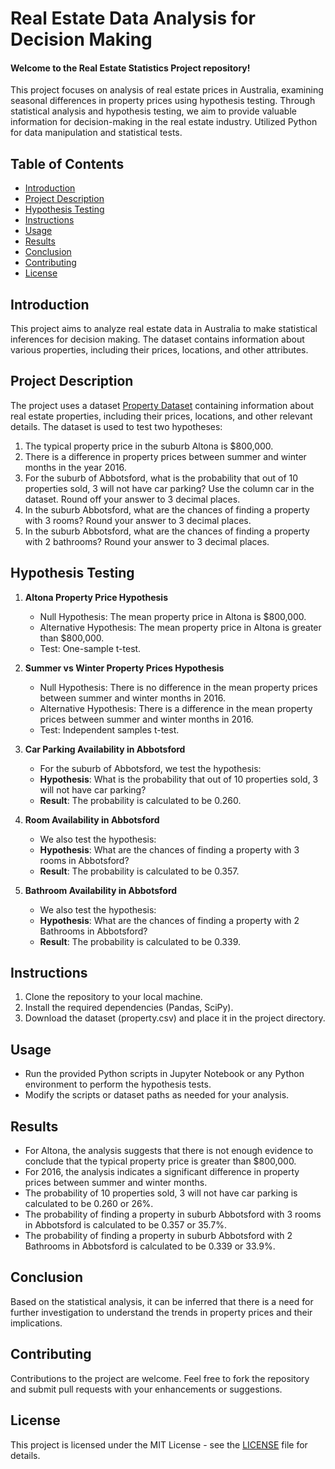 # Real Estate Data Analysis for Decision Making

#### Welcome to the Real Estate Statistics Project repository!
This project focuses on analysis of real estate prices in Australia, examining seasonal differences in property prices using hypothesis testing. Through statistical analysis and hypothesis testing, we aim to provide valuable information for decision-making in the real estate industry. Utilized Python for data manipulation and statistical tests.

## Table of Contents
- [Introduction](#introduction)
- [Project Description](#project-description)
- [Hypothesis Testing](#hypothesis-testing)
- [Instructions](#instructions)
- [Usage](#usage)
- [Results](#results)
- [Conclusion](#conclusion)
- [Contributing](#contributing)
- [License](#license)

## Introduction
This project aims to analyze real estate data in Australia to make statistical inferences for decision making. The dataset contains information about various properties, including their prices, locations, and other attributes.

## Project Description
The project uses a dataset [Property Dataset](https://github.com/shishir1991/Python/blob/main/Real%20Estate%20Price%20Analysis-Statistics%20for%20Decision%20Making/Property%20Dataset.csv) containing information about real estate properties, including their prices, locations, and other relevant details. The dataset is used to test two hypotheses:
1. The typical property price in the suburb Altona is $800,000.
2. There is a difference in property prices between summer and winter months in the year 2016.
3. For the suburb of Abbotsford, what is the probability that out of 10 properties sold, 3 will not have car parking? Use the column car in the dataset. Round off your answer to 3 decimal places.
4. In the suburb Abbotsford, what are the chances of finding a property with 3 rooms? Round your answer to 3 decimal places.
5. In the suburb Abbotsford, what are the chances of finding a property with 2 bathrooms? Round your answer to 3 decimal places.

## Hypothesis Testing
1. **Altona Property Price Hypothesis**
   - Null Hypothesis: The mean property price in Altona is $800,000.
   - Alternative Hypothesis: The mean property price in Altona is greater than $800,000.
   - Test: One-sample t-test.

2. **Summer vs Winter Property Prices Hypothesis**
   - Null Hypothesis: There is no difference in the mean property prices between summer and winter months in 2016.
   - Alternative Hypothesis: There is a difference in the mean property prices between summer and winter months in 2016.
   - Test: Independent samples t-test.

3. **Car Parking Availability in Abbotsford**
   - For the suburb of Abbotsford, we test the hypothesis: 
   - **Hypothesis**: What is the probability that out of 10 properties sold, 3 will not have car parking?
   - **Result**: The probability is calculated to be 0.260.

4. **Room Availability in Abbotsford**
   - We also test the hypothesis:
   - **Hypothesis**: What are the chances of finding a property with 3 rooms in Abbotsford?
   - **Result**: The probability is calculated to be 0.357.

5. **Bathroom Availability in Abbotsford**
   - We also test the hypothesis:
   - **Hypothesis**: What are the chances of finding a property with 2 Bathrooms in Abbotsford?
   - **Result**: The probability is calculated to be 0.339.

## Instructions
1. Clone the repository to your local machine.
2. Install the required dependencies (Pandas, SciPy).
3. Download the dataset (property.csv) and place it in the project directory.

## Usage
- Run the provided Python scripts in Jupyter Notebook or any Python environment to perform the hypothesis tests.
- Modify the scripts or dataset paths as needed for your analysis.

## Results
- For Altona, the analysis suggests that there is not enough evidence to conclude that the typical property price is greater than $800,000.
- For 2016, the analysis indicates a significant difference in property prices between summer and winter months.
- The probability of 10 properties sold, 3 will not have car parking is calculated to be 0.260 or 26%.
- The probability of finding a property in suburb Abbotsford with 3 rooms in Abbotsford is calculated to be 0.357 or 35.7%.
- The probability of finding a property  in suburb Abbotsford with 2 Bathrooms in Abbotsford is calculated to be 0.339 or 33.9%.

## Conclusion
Based on the statistical analysis, it can be inferred that there is a need for further investigation to understand the trends in property prices and their implications.

## Contributing
Contributions to the project are welcome. Feel free to fork the repository and submit pull requests with your enhancements or suggestions.

## License
This project is licensed under the MIT License - see the [LICENSE](https://github.com/shishir1991/Python/blob/main/LICENSE) file for details.


































